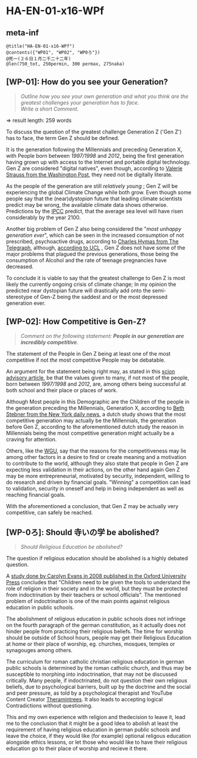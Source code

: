 HA-EN-01-x16-WPf
========================

## meta-inf
    @title("HA-EN-01-x16-WPf")
    @contents({"WP01", "WP02", "WP0ろ"})
    @死一(２６日１月二千二十二年)
    @len(750_tot, 250permin, 300 permax, 275naka)
 
##  [WP-01]: How do you see your Generation?

> *Outline how you see your own generation and what you think are the greatest challenges your generation has to face.*   
> *Write a short Comment.*

=> result length: 259 words

To discuss the question of the greatest challenge Generation Z ('Gen Z') has to face, the term Gen Z should be defined. 

It is the generation following the Millennials and preceding Generation X, with People born between *1997/1998* and *2012*, being the first generation having grown up with access to the Internet and portable digital technology. Gen Z are considered "digital natives", even though, according to [Valerie Strauss from the Washington Post](https://www.washingtonpost.com/education/2019/11/16/todays-kids-may-be-digital-natives-new-study-shows-they-arent-close-being-computer-literate/?outputType=amp), they need not be digitally literate.  

As the people of the generation are still *relatively young* ; Gen Z will be experiencing the global Climate Change while both grow. Even though some people say that the (near)*dystopian* future that leading climate scientists predict may be wrong, the available climate data shows otherwise.  Predictions by the [IPCC](https://www.ipcc.ch/2019/09/25/srocc-press-release/) predict, that the average sea level will have risen considerably by the year 2100.

Another big problem of Gen Z also being considered the "*most unhappy generation ever*", which can be seen in the increased consumption of not prescribed, psychoactive drugs, according to [Charles Hymas from The Telegraph](https://www.telegraph.co.uk/news/2020/12/09/generation-z-swap-drink-drugs-class-use-16-24-year-olds-rises/), although, [according to UCL](https://www.ucl.ac.uk/news/headlines/2020/aug/how-fix-unhappiest-generation-ever) ,  Gen Z does not have some of the major problems that plagued the previous generations, those being the consumption of Alcohol and the rate of teenage pregnancies have decreased.

To conclude it is viable to say that the greatest challenge to Gen Z is most likely the currently ongoing crisis of climate change; In my opinion the predicted near dystopian future will drastically add onto the semi-stereotype of Gen-Z being the saddest and or the most depressed generation ever.

## [WP-02]: How Competitive is Gen-Z?

> *Comment on the following statement: **People in our generation are incredibly competitive**.*

The statement of the People in Gen Z being at least one of the most competitive if not *the* most competitive People may be debatable. 

An argument for the statement being right may, as stated in this [scion advisory article](https://scionadvisory.com/competitive-or-collaborative-understanding-generation-z-characteristics-that-may-impact-student-housing/), be that the values given to many, if not most of the people, born between *1997/1998* and *2012*, are, among others being successful at both school and their place or places of work.

Although Most people in this Demographic are the Children of the people in the generation preceding the Millennials, Generation X, according to [Beth Stebner from the New York daily news](https://www.nydailynews.com/life-style/millennials-competitive-crave-attention-study-article-1.1811762), a dutch study shows that the most competitive generation may actually be the Millennials, the generation before Gen Z, according to the aforementioned dutch study the reason in Millennials being the most competitive generation might actually be a craving for attention.

Others, like the [WGU](https://www.wgu.edu/blog/who-is-gen-z-how-they-impact-workplace1906.html#close), say that the reasons for the competitiveness may lie among other factors in a desire to find or create meaning and a motivation to contribute to the world, although they also state that people in Gen Z  are expecting less validation in their actions, 
on the other hand again Gen Z may be more entrepreneurial, motivated by security, independent, willing to do research and driven by financial goals.  "Winning" a competition can lead to validation, security in oneself and help in being independent as well as reaching financial goals.

With the aforementioned a conclusion, that Gen Z may be actually very competitive, can safely be reached.   


## [WP-0ろ]: Should 寺いの学 be abolished?
> *Should Religious Education be abolished?*

The question if religious education should be abolished is a highly debated question. 

A [study done by Carolyn Evans in 2008 published in the Oxford University Press](https://academic.oup.com/hrlr/article-abstract/8/3/449/641546)  concludes that "Children need to be given the tools to understand the role of religion in their society and in the world, but they must be protected from indoctrination by their teachers or school officials".  The mentioned problem of indoctrination is one of the main points against religious education in public schools. 

The abolishment of religious education in public schools does not infringe on the fourth paragraph of the german constitution, as it actually does not hinder people from practicing their religious beliefs. The time for worship should be outside of School hours, people may get their Religious Education at home or their place of worship, eg. churches, mosques, temples or synagouges among others. 

The curriculum for roman catholic christian religious education in german public schools is determined by the roman catholic church, and thus may be susceptible to morphing into indoctrination, that may not be discussed critically. Many people, if indoctrinated, do not question their own religious beliefs, due to psychological barriers, built up by the doctrine and the social and peer pressure, as told by a psychological therapist and YouTube Content Creator [Theramintrees](https://www.youtube.com/watch?v=6xqCkx6WQBE).  It also leads to accepting logical Contradictions without questioning. 

This and my own experience with religion and thedecision to leave it, lead me to the conclusion that it might be a good Idea to abolish at least the requirement of having religious education in german public schools and leave the choice, if they would like (for example) optional religous education alongside ethics lessons, or let those who would like to have their religious education   go to their place of worship and recieve it there.




